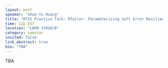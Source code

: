 ```yaml
---
layout: post
speaker: "Shao-Yu Huang"
title: "RTSS Practice Talk: RTailor: Parameterizing Soft Error Resilience for Mixed-Criticality Real-Time Systems"
time: 12p EST
location: "LWSN 3102A/B"
category: seminar
invited: false
link_abstract: true
bio: "TBA"
---
```

TBA
